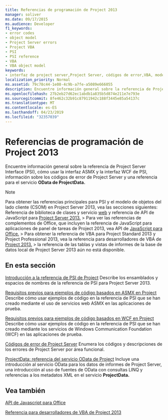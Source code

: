 ```yaml
---
title: Referencias de programación de Project 2013
manager: soliver
ms.date: 09/17/2015
ms.audience: Developer
f1_keywords:
- error codes
- object model
- Project Server errors
- Project VBA
- PSI
- PSI reference
- VBA
- VBA object model
keywords:
- interfaz de project server,Project Server, códigos de error,VBA, modelo de objetos de Project,Project 2013, plataforma,Visual Basic para Aplicaciones, modelo de objetos de Project, modelo de objetos, Project VBA,Project Server, referencia de PSI, PSI
localization_priority: Normal
ms.assetid: 79c78c44-1e08-4c9b-a7fe-a5089e666055
description: Encuentre información general sobre la referencia de Project Server Interface (PSI), cómo usar la interfaz ASMX y la interfaz WCF de PSI, información sobre los códigos de error de Project Server y una referencia para el servicio OData de ProjectData.
ms.openlocfilehash: 27b2eb27d62ec1abdb1a835b5d874e211e7e793e
ms.sourcegitcommit: 8fe462c32b91c87911942c188f3445e85a54137c
ms.translationtype: MT
ms.contentlocale: es-ES
ms.lasthandoff: 04/23/2019
ms.locfileid: "32357039"
---
```

# <a name="project-2013-programming-references"></a>Referencias de programación de Project 2013

Encuentre información general sobre la referencia de Project Server Interface (PSI), cómo usar la interfaz ASMX y la interfaz WCF de PSI, información sobre los códigos de error de Project Server y una referencia para el servicio **OData de ProjectData.** 
  
> [!NOTE]
> Para obtener las referencias principales para PSI y el modelo de objetos del lado cliente (CSOM) en Project Server 2013, vea las secciones siguientes: Referencia de biblioteca de clases y servicio [web](https://msdn.microsoft.com/library/ef1830e0-3c9a-4f98-aa0a-5556c298e7d1%28Office.15%29.aspx) y referencia de API de JavaScript para [Project Server 2013.](javascript-library-and-rest-reference-for-project-server-2013.md) > Para ver las referencias de complementos de Office, que incluyen la referencia de JavaScript para aplicaciones de panel de tareas de Project 2013, vea API de [JavaScript para Office.](https://msdn.microsoft.com/library/fp142185.aspx) > Para obtener la referencia de VBA para Project Standard 2013 y Project Professional 2013, vea la referencia para desarrolladores de VBA de [Project 2013.](https://msdn.microsoft.com/library/jj235035.aspx) > la referencia de las tablas y vistas de informes de la base de datos local de Project Server 2013 aún no está disponible. 
  
## <a name="in-this-section"></a>En esta sección

[Introducción a la referencia de PSI de Project](project-psi-reference-overview.md) Describe los ensamblados y espacios de nombres de la referencia de PSI para Project Server 2013. 
  
[Requisitos previos para ejemplos de código basados en ASMX en Project](prerequisites-for-asmx-based-code-samples-in-project.md) Describe cómo usar ejemplos de código en la referencia de PSI que se han creado mediante el uso de servicios web ASMX en las aplicaciones de prueba. 
  
[Requisitos previos para ejemplos de código basados en WCF en Project](prerequisites-for-wcf-based-code-samples-in-project.md) Describe cómo usar ejemplos de código en la referencia de PSI que se han creado mediante los servicios de Windows Communication Foundation (WCF) en las aplicaciones de prueba. 
  
[Códigos de error de Project Server](project-server-error-codes.md) Enumera los códigos y descripciones de los errores de Project Server por área funcional. 
  
[ProjectData: referencia del servicio OData de Project](https://msdn.microsoft.com/library/office/jj163015.aspx) Incluye una introducción al servicio OData para los datos de informes de Project Server, una introducción al uso de fuentes de OData con consultas LINQ y referencias a los metadatos XML en el servicio **ProjectData.** 
  
## <a name="see-also"></a>Vea también



[API de Javascript para Office](https://msdn.microsoft.com/library/fp142185.aspx)
  
[Referencia para desarrolladores de VBA de Project 2013](https://msdn.microsoft.com/library/jj235035.aspx)

